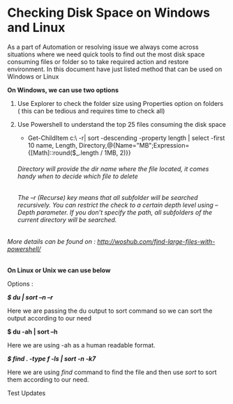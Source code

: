 # Checking Disk Space on Windows and Linux

As a part of Automation or resolving issue we always come across situations where we need quick tools to find out the most disk space consuming files or folder so to take required action and restore environment. In this document have just listed method that can be used on Windows or Linux

**On Windows, we can use two options**

1. Use Explorer to check the folder size using Properties option on folders ( this can be tedious and requires time to check all)
2. Use Powershell to understand the top 25 files consuming the disk space

   * Get-ChildItem c:\ -r| sort -descending -property length | select -first 10 name, Length, Directory,@{Name="MB";Expression={[Math]::round($_.length / 1MB, 2)}}
   ###### _Directory_ will provide the dir name where the file located, it comes handy when to decide which file to delete
   ###### The _–r_ (Recurse) key means that all subfolder will be searched recursively. You can restrict the check to a certain depth level using –Depth parameter. If you don’t specify the path, all subfolders of the current directory will be searched.

###### More details can be found on : http://woshub.com/find-large-files-with-powershell/

**On Linux or Unix we can use below**

Options : 

_**$ du | sort –n –r**_

Here we are passing the du output to sort command so we can sort the output according to our need

**$ du  -ah | sort –h**

Here we are using -ah as a human readable format. 

**_$ find . -type f -ls | sort -n -k7_**

Here we are using _find_ command to find the file and then use _sort_ to sort them according to our need.

Test Updates